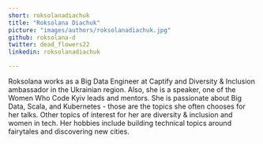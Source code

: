 ```yaml
---
short: roksolanadiachuk
title: "Roksolana Diachuk"
picture: "images/authors/roksolanadiachuk.jpg"
github: roksolana-d
twitter: dead_flowers22
linkedin: roksolanadiachuk

---
```


Roksolana works as a Big Data Engineer at Captify and Diversity & Inclusion ambassador in the Ukrainian region. Also, she is a speaker, one of the Women Who Code Kyiv leads and mentors. She is passionate about Big Data, Scala, and Kubernetes - those are the topics she often chooses for her talks. Other topics of interest for her are diversity & inclusion and women in tech.  Her hobbies include building technical topics around fairytales and discovering new cities.